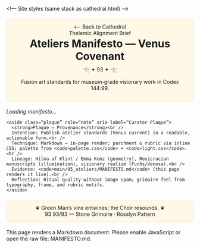 <!doctype html>
<html lang=“en”>
<head>
  <meta charset=“utf-8” />
  <title>Ateliers Manifesto — Codex 144:99</title>
  <meta name=“viewport” content=“width=device-width,initial-scale=1” />
  <meta name=“description” content=“Venus Covenant — museum-grade fusion art standards for the Ateliers in Codex 144:99.” />

  <!— Site styles (same stack as cathedral.html) —>
  <link rel=“stylesheet” href=“../../assets/css/palette.css” />
  <link rel=“stylesheet” href=“../../assets/css/light.css” />
  <script src=“../../assets/js/theme.js” defer></script>
  <script src=“../../assets/js/planetary-light.js” defer></script>

  <style>
    /* ===== Grimoire Folio Styling ===== */

    /* Parchment palette (re-uses your CSS vars for harmony) */
    :root{
      —parch-bg: #f8f2e6;
      —parch-edge: #e7dbc6;
      —ink-2: #2a2320;
      —rubric: #8b2b2b;     /* rubrication red */
      —gold:  #caa44a;      /* gilded accents */
      —vine:  #9b8b6a;      /* marginal vine */
    }

    body.mystic{
      margin:0;
      color:var(—ink-2);
      font: 18px/1.62 Georgia, “Iowan Old Style”, serif;
      background: radial-gradient(circle at 50% 18%, var(—parch-bg) 80%, #efe7d9 100%);
    }

    header, footer{
      margin:18px auto; max-width:1000px; text-align:center;
      background: #fff8e7;
      border:1px solid var(—line);
      border-radius:12px; padding:14px 18px;
      box-shadow: 0 1px 0 #fff inset, 0 0 0 3px rgba(202,164,74,.08) inset;
    }
    header h1{ margin:.2rem 0 .3rem; color:var(—accent) }
    header .seal{ font-size:1.1rem; color:var(—accent-2); margin:.25rem 0 }
    .navline{ display:flex; gap:10px; justify-content:space-between; font-size:.95rem }

    .wrap{ max-width:1000px; margin:0 auto; padding:10px 14px 24px }

    /* Ornate folio frame */
    .folio{
      position:relative;
      background: #fcf6e9;
      border:1px solid var(—parch-edge);
      border-radius:14px;
      padding:26px 24px;
      box-shadow:
        0 0 0 4px rgba(255,255,255,.6) inset,
        0 1px 18px rgba(0,0,0,.05);
    }

    /* Corner ornaments (inline SVG, no extra files) */
    .folio:before, .folio:after{
      content:””;
      position:absolute; width:90px; height:90px; opacity:.22; pointer-events:none
    }
    .folio:before{
      left:-6px; top:-6px;
      background-image:url(‘data:image/svg+xml;utf8,<svg xmlns=“http://www.w3.org/2000/svg” width=“90” height=“90”><path d=“M8,70 C18,55 30,48 44,40 C56,33 66,24 74,14” fill=“none” stroke=“%23caa44a” stroke-width=“2”/><circle cx=“72” cy=“16” r=“3” fill=“%238b2b2b”/></svg>’);
      background-size:90px 90px;
    }
    .folio:after{
      right:-6px; bottom:-6px; transform:scale(-1,-1);
      background-image:url(‘data:image/svg+xml;utf8,<svg xmlns=“http://www.w3.org/2000/svg” width=“90” height=“90”><path d=“M8,70 C18,55 30,48 44,40 C56,33 66,24 74,14” fill=“none” stroke=“%23caa44a” stroke-width=“2”/><circle cx=“72” cy=“16” r=“3” fill=“%238b2b2b”/></svg>’);
      background-size:90px 90px;
    }

    /* Marginal vine (subtle, PD-manuscript vibe) */
    .folio .marginalia{
      position:absolute; left:-12px; top:40px; bottom:40px; width:10px; opacity:.18; pointer-events:none;
      background-image:url(‘data:image/svg+xml;utf8,<svg xmlns=“http://www.w3.org/2000/svg” width=“10” height=“400”><path d=“M5,0 C6,50 4,90 6,140 C4,190 6,230 5,280 C6,320 4,360 6,400” fill=“none” stroke=“%239b8b6a” stroke-width=“1.2”/><circle cx=“5” cy=“60” r=“1.6” fill=“%23caa44a”/><circle cx=“5” cy=“210” r=“1.6” fill=“%238b2b2b”/></svg>’);
      background-repeat:repeat-y;
      display:none; /* turned on by wide screens */
    }
    @media (min-width: 1000px){
      .folio .marginalia{ display:block; }
    }

    /* Rubricated headings (red smallcaps underline) */
    .folio h1,.folio h2,.folio h3,.folio h4{
      color:var(—ink-2); margin:1rem 0 .4rem;
      font-variant: small-caps;
      letter-spacing:.02em;
      position:relative;
    }
    .folio h2{
      padding-bottom:.2rem;
    }
    .folio h2:after{
      content:””; position:absolute; left:0; bottom:-.2rem; width:140px; height:3px;
      background: linear-gradient(90deg, var(—rubric), transparent);
      border-radius:2px;
    }

    /* Drop cap on first paragraph */
    .folio .dropcap:first-letter{
      float:left; font-size:3.1rem; line-height:.9; margin:.12rem .45rem 0 0;
      font-weight:700; color:var(—rubric);
      text-shadow: 0 1px 0 #fff;
    }

    /* Illuminated initials (optional span) */
    .folio .illuminated{
      display:inline-block; padding:.1rem .45rem .15rem;
      border:1px solid rgba(202,164,74,.5);
      background: linear-gradient(#fff8e7,#f8eedd);
      border-radius:6px; color:var(—gold); font-weight:700;
      box-shadow: inset 0 0 4px rgba(202,164,74,.35);
    }

    /* Body copy */
    .folio p{ margin:.7rem 0; }
    .folio blockquote{
      margin:.7rem 0; padding:.5rem .8rem;
      border-left:4px solid var(—gold);
      background: #fffaf0;
      color:#5a534b;
    }

    /* Lists with fleurons (❧) instead of bullets */
    .folio ul{ margin:.5rem 0 .9rem 1.3rem }
    .folio ul li{ margin:.25rem 0; }
    .folio ul li::marker{
      content:”❧  “; color:var(—rubric); font-size:1rem;
    }

    .plaque{
      margin-top:14px; font-size:.92rem; color:#6b6257; background:#fff;
      border:1px solid var(—line); border-radius:10px; padding:10px 12px
    }

    a{ color:var(—accent); text-decoration:none } a:hover{ text-decoration:underline }

    /* Prefer-reduced-motion: no glitter shifts */
    @media (prefers-reduced-motion: reduce){
      *{ animation: none !important; transition: none !important }
    }
  </style>
</head>
<body class=“mystic” data-theme=“netzach”>
  <header>
    <div class=“navline”>
      <div><a href=“../../cathedral.html”>⟵ Back to Cathedral</a></div>
      <div><a href=“../Thelemic-Alignment-Brief.html”>Thelemic Alignment Brief</a></div>
    </div>
    <h1>Ateliers Manifesto — Venus Covenant</h1>
    <div class=“seal” aria-hidden=“true”>𓂀 ✦ 93 ✦ 𓂀</div>
    <p>Fusion art standards for museum‑grade visionary work in Codex 144:99.</p>
  </header>

  <div class=“wrap”>
    <article id=“content” class=“folio” aria-label=“Ateliers Manifesto” aria-live=“polite”>
      <div class=“marginalia” aria-hidden=“true”></div>
      <p><em>Loading manifesto…</em></p>
    </article>

    <aside class=“plaque” role=“note” aria-label=“Curator Plaque”>
      <strong>Plaque — Provenance</strong><br />
      Intention: Publish atelier standards (Venus current) in a readable, actionable form.<br />
      Technique: Markdown → in‑page render; parchment & rubric via inline CSS; palette from <code>palette.css</code> + <code>light.css</code>.<br />
      Lineage: Hilma af Klint / Emma Kunz (geometry), Rosicrucian manuscripts (illumination), visionary realism (Fuchs/Venosa).<br />
      Evidence: <code>main/05_ateliers/MANIFESTO.md</code> (this page renders it live).<br />
      Reflection: Ritual quality without image spam; grimoire feel from typography, frame, and rubric motifs.
    </aside>
  </div>

  <footer>
    ❦ Green Man’s vine entwines; the Choir resounds. ❦<br>
    93 93/93 — Stone Grimoire · Rosslyn Pattern
  </footer>

  <noscript>
    <div class=“wrap”><p>This page renders a Markdown document. Please enable JavaScript or open the raw file:
      <a href=“./MANIFESTO.md”>MANIFESTO.md</a>.</p></div>
  </noscript>

  <script type=“module”>
    import { applyRoom } from “../../assets/js/cathedral-engine.js”;
    import { renderMarkdownPretty } from “../../assets/js/markdown-render.js”;

    // After render: apply dropcap to the first paragraph and minor ornaments
    function ornamentAfterRender(container){
      const firstP = container.querySelector(“p”);
      if(firstP && !firstP.classList.contains(“dropcap”)){
        firstP.classList.add(“dropcap”);
      }
      // Optional: make the very first letter an illuminated initial if user wraps it in [*A*] style later
      // (kept simple for now; your markdown stays unchanged)
    }

    window.addEventListener(“DOMContentLoaded”, async () => {
      applyRoom(“atelier-manifesto”);
      const target = “#content”;
      await renderMarkdownPretty(“./MANIFESTO.md”, target);
      ornamentAfterRender(document.querySelector(target));
    });
  </script>
</body>
</html>